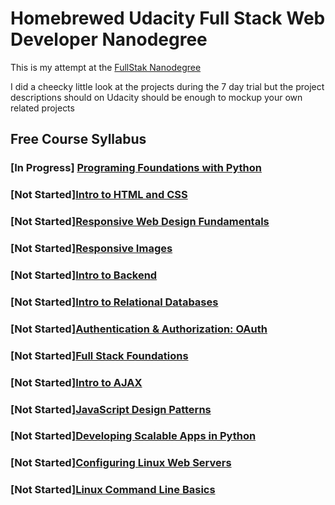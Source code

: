 # Homebrewed Udacity Full Stack Web Developer Nanodegree 

This is my attempt at the [FullStak Nanodegree](://www.udacity.com/course/full-stack-web-developer-nanodegree--nd004#)

I did a cheecky little look at the projects during the 7 day trial but the project descriptions should on Udacity should be enough to mockup your own related projects 

## Free Course Syllabus

### [In Progress] [Programing Foundations with Python](https://www.udacity.com/course/programming-foundations-with-python--ud036)

### [Not Started][Intro to HTML and CSS](https://www.udacity.com/course/intro-to-html-and-css--ud304)

### [Not Started][Responsive Web Design Fundamentals](https://www.udacity.com/course/responsive-web-design-fundamentals--ud893)

### [Not Started][Responsive Images](https://www.udacity.com/courses/responsive-images--ud882)

### [Not Started][Intro to Backend](https://www.udacity.com/course/intro-to-backend--ud171)

### [Not Started][Intro to Relational Databases](https://www.udacity.com/courses/intro-to-relational-databases--ud197)

### [Not Started][Authentication & Authorization: OAuth](https://www.udacity.com/courses/authentication-authorization-oauth--ud330)

### [Not Started][Full Stack Foundations](https://www.udacity.com/courses/full-stack-foundations--ud088)

### [Not Started][Intro to AJAX](https://www.udacity.com/course/intro-to-ajax--ud110)

### [Not Started][JavaScript Design Patterns](https://www.udacity.com/courses/javascript-design-patterns--ud989)

### [Not Started][Developing Scalable Apps in Python](https://www.udacity.com/courses/developing-scalable-apps-in-python--ud858)

### [Not Started][Configuring Linux Web Servers](https://www.udacity.com/courses/configuring-linux-web-servers--ud299)

### [Not Started][Linux Command Line Basics](https://www.udacity.com/courses/linux-command-line-basics--ud595)
